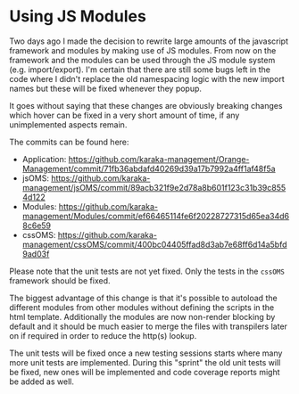 # Using JS Modules

Two days ago I made the decision to rewrite large amounts of the javascript framework and modules by making use of JS modules. From now on the framework and the modules can be used through the JS module system (e.g. import/export). I'm certain that there are still some bugs left in the code where I didn't replace the old namespacing logic with the new import names but these will be fixed whenever they popup.

It goes without saying that these changes are obviously breaking changes which hover can be fixed in a very short amount of time, if any unimplemented aspects remain.

The commits can be found here:

* Application: https://github.com/karaka-management/Orange-Management/commit/71fb36abdafd40269d39a17b7992a4ff1af48f5a
* jsOMS: https://github.com/karaka-management/jsOMS/commit/89acb321f9e2d78a8b601f123c31b39c8554d122
* Modules: https://github.com/karaka-management/Modules/commit/ef66465114fe6f20228727315d65ea34d68c6e59
* cssOMS: https://github.com/karaka-management/cssOMS/commit/400bc04405ffad8d3ab7e68ff6d14a5bfd9ad03f

Please note that the unit tests are not yet fixed. Only the tests in the `cssOMS` framework should be fixed.

The biggest advantage of this change is that it's possible to autoload the different modules from other modules without defining the scripts in the html template. Additionally the modules are now non-render blocking by default and it should be much easier to merge the files with transpilers later on if required in order to reduce the http(s) lookup.

The unit tests will be fixed once a new testing sessions starts where many more unit tests are implemented. During this "sprint" the old unit tests will be fixed, new ones will be implemented and code coverage reports might be added as well.